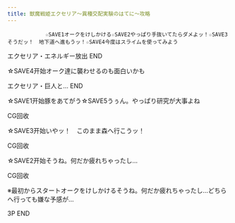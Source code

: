 ```yaml
---
title: 獣魔戦姫エクセリア～異種交配実験のはてに～攻略
---
```


                ☆SAVE1オークをけしかける☆SAVE2やっぱり手抜いてたらダメよッ！☆SAVE3そうだッ！　地下道へ進もうッ！☆SAVE4今度はスライムを使ってみよう

エクセリア・エネルギー放出 END

☆SAVE4开始オーク達に襲わせるのも面白いかも

エクセリア・巨人と… END

☆SAVE1开始豚をあてがう☆SAVE5うぅん。やっぱり研究が大事よね

CG回收

☆SAVE3开始いやッ！　このまま森へ行こうッ！

CG回收

☆SAVE2开始そうね。何だか疲れちゃったし…

CG回收

※最初からスタートオークをけしかけるそうね。何だか疲れちゃったし…どちらへ行っても嫌な予感が…

3P END
              

